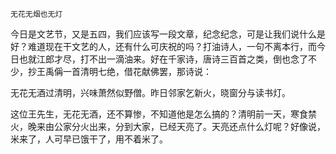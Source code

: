     无花无烟也无灯 

   今日是文艺节，又是五四，我们应该写一段文章，纪念纪念，可是让我们说什么是好？难道现在干文艺的人，还有什么可庆祝的吗？打油诗人，一句不离本行，而今日也就江郎才尽，打不出一滴油来。好在千家诗，唐诗三百首之类，倒也念了不少，抄王禹偁一首清明七绝，借花献佛罢，那诗说：

   无花无酒过清明，兴味萧然似野僧。昨日邻家乞新火，晓窗分与读书灯。

   这位王先生，无花无酒，还不算惨，不知道他是怎么搞的？清明前一天，寒食禁火，晚来由公家分火出来，分到大家，已经天亮了。天亮还点什么灯呢？好像说，米来了，人可早已饿干了，用不着米了。

